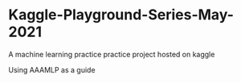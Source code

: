 # Kaggle-Playground-Series-May-2021
A machine learning practice practice project hosted on kaggle

Using AAAMLP as a guide
